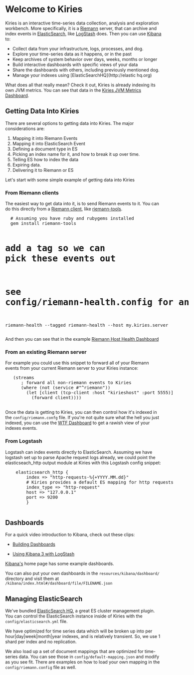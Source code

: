 # Welcome to Kiries

Kiries is an interactive time-series data collection, analysis and
exploration workbench.  More specifically, it is a
[Riemann](http://riemann.io) server, that can archive and index events
in [ElasticSearch](http://elasticsearch.org), like
[LogStash](http://logstash.net) does.  Then you can use
[Kibana](http://elasticsearch.org/overview/kibana) to:

* Collect data from your infrastructure, logs, processes, and dog.
* Explore your time-series data as it happens, or in the past
* Keep archives of system behavior over days, weeks, months or longer
* Build interactive dashboards with specific views of your data
* Share the dashboards with others, including previously mentioned dog.
* Manage your indexes using [ElasticSearchHQ](http://elastic hq.org)

What does all that really mean?  Check it out, Kiries is already
indexing its own JVM metrics. You can see that data in the
[Kiries JVM Metrics Dashboard](kibana/index.html#/dashboard/file/jvm-metrics.json).

## Getting Data Into Kiries

There are several options to getting data into Kiries.  The major
considerations are:

 1. Mapping it into Riemann Events
 2. Mapping it into ElasticSearch Event
 3. Defining a document type in ES
 4. Picking an index name for it, and how to break it up over time.
 5. Telling ES how to index the data
 6. Expiring data.
 7. Delivering it to Riemann or ES

Let's start with some simple example of getting data into Kiries

### From Riemann clients

The easiest way to get data into it, is to send Riemann events to it.
You can do this directly from a
[Riemann client](http://riemann.io/clients.html), like
[riemann-tools](https://github.com/aphyr/riemann-tools).

<div style="width:600px">
  <pre>
  # Assuming you have ruby and rubygems installed
  gem install riemann-tools

  # add a tag so we can pick these events out
  # see config/riemann-health.config for an example
  riemann-health --tagged riemann-health --host my.kiries.server 
  </pre>
</div>

And then you can see that in the example
[Riemann Host Health Dashboard](kibana/index.html#/dashboard/file/riemann-health.json)

### From an existing Riemann server

For example you could use this snippet to forward all of your Riemann
events from your current Riemann server to your Kiries instance:

<div style="width:600px">
    <pre>
   (streams
      ; forward all non-riemann events to Kiries
      (where (not (service #"^riemann"))
        (let [client (tcp-client :host "kirieshost" :port 5555)]
          (forward client))))
    </pre>
</div>

Once the data is getting to Kiries, you can then control how it's
indexed in the `config/riemann.confg` file.  If you're not quite sure
what the hell you just indexed, you can use the
[WTF Dashboard](kibana/index.html#/dashboard/file/wtf.json) to get a
rawish view of your indexes events.

### From Logstash

Logstash can index events directly to ElasticSearch.  Assuming we have
logstash set up to parse Apache request logs already, we could point
the elasticseach_http output module at Kiries with this Logstash
config snippet:

<div style="width:600px">
  <pre>
  	elasticsearch_http {
	    index => "http-requests-%{+YYYY.MM.dd}"
        # Kiries provides a default ES mapping for http requests
	    index_type => "http-request"
 	    host => "127.0.0.1"
	    port => 9200
        }
  </pre>	
</div>

## <span id="dashboards">Dashboards</a>

For a quick video introduction to Kibana, check out these clips:

* [Building Dashboards](https://www.youtube.com/watch?feature=player_embedded&v=xjIMbn2ib-0)

* [Using Kibana 3 with LogStash](https://www.youtube.com/watch?v=hXiBe8NcLPA)

[Kibana's](kibana/index.html) home page has some example dashboards.

You can also put your own dashboards in the
`resources/kibana/dashboard/` directory and visit them at
`/kibana/index.html#/dashboard/file/FILENAME.json`

## Managing ElasticSearch

We've bundled [ElasticSearch HQ](/HQ/index.html), a great ES cluster
management plugin.  You can control the ElasticSearch instance inside
of Kiries with the `config/elasticsearch.yml` file.

We have optimized for time series data which will be broken up into
per hour|day|week|month|year indexes, and is relatively transient.
So, we use 1 shard per index and no replication.

We also load up a set of document mappings that are optimized for
time-series data.  You can see those in `config/default-mapping.json`
and modify as you see fit.  There are examples on how to load your own
mapping in the `config/riemann.config` file as well.

</div>

